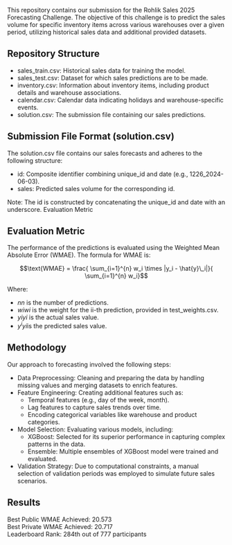 This repository contains our submission for the Rohlik Sales 2025 Forecasting Challenge. The objective of this challenge is to predict the sales volume for specific inventory items across various warehouses over a given period, utilizing historical sales data and additional provided datasets.

## Repository Structure

* sales_train.csv: Historical sales data for training the model.
* sales_test.csv: Dataset for which sales predictions are to be made.
* inventory.csv: Information about inventory items, including product details and warehouse associations.
* calendar.csv: Calendar data indicating holidays and warehouse-specific events.
* solution.csv: The submission file containing our sales predictions.

## Submission File Format (solution.csv)

The solution.csv file contains our sales forecasts and adheres to the following structure:

* id: Composite identifier combining unique_id and date (e.g., 1226_2024-06-03).
* sales: Predicted sales volume for the corresponding id.

Note: The id is constructed by concatenating the unique_id and date with an underscore.
Evaluation Metric

## Evaluation Metric
The performance of the predictions is evaluated using the Weighted Mean Absolute Error (WMAE). The formula for WMAE is:

$$\text{WMAE} = \frac{ \sum_{i=1}^{n} w_i \times |y_i - \hat{y}\_i|}{ \sum_{i=1}^{n} w_i}$$

Where:

* $nn$ is the number of predictions.
* $wiwi​$ is the weight for the ii-th prediction, provided in test_weights.csv.
* $yiyi$​ is the actual sales value.
* $y^iy^​i​$ is the predicted sales value.

## Methodology

Our approach to forecasting involved the following steps:

* Data Preprocessing: Cleaning and preparing the data by handling missing values and merging datasets to enrich features.
* Feature Engineering: Creating additional features such as:
    * Temporal features (e.g., day of the week, month).
    * Lag features to capture sales trends over time.
    * Encoding categorical variables like warehouse and product categories.
* Model Selection: Evaluating various models, including:
    * XGBoost: Selected for its superior performance in capturing complex patterns in the data.
    * Ensemble: Multiple ensembles of XGBoost model were trained and evaluated.
* Validation Strategy: Due to computational constraints, a manual selection of validation periods was employed to simulate future sales scenarios.

## Results

 Best Public WMAE Achieved: 20.573  
 Best Private WMAE Achieved: 20.717    
 Leaderboard Rank: 284th out of 777 participants
